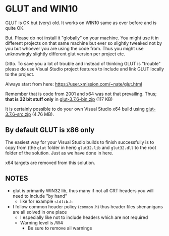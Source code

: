 
# GLUT and WIN10

GLUT is OK but (very) old. It works on WIN10 same as ever before and is quite OK. 

But. Please do not install it "globally" on your machine. You might use it in different projects on that same machine but ever so slightly tweaked not by you but whoever you are using the code from. Thus you might use unknowingly slightly different glut version per project etc.

Ditto. To save you a lot of trouble and instead of thinking GLUT is "trouble" please do use Visual Studio project features to include and link GLUT locally to the project.

Always start from here: https://user.xmission.com/~nate/glut.html

Remember that is code from 2001 and x64 was not that prevailing. Thus; **that is 32 bit stuff only** in [glut-3.7.6-bin.zip](https://user.xmission.com/~nate/glut/glut-3.7.6-bin.zip) (117 KB)

It is certainly possible to do your own Visual Studio x64 build using [glut-3.7.6-src.zip](https://user.xmission.com/~nate/glut/glut-3.7.6-src.zip) (4.76 MB). 

## By default GLUT is x86 only

The easiest way for your Visual Studio builds to finish successfully is to copy from (the `glut` folder in here) `glut32.lib` and `glut32.dll` to the root folder of  the solution. Just as we have done in here. 

x64 targets are removed from this solution.

## NOTES

- glut is primarily WIN32 lib, thus many if not all CRT headers you will need to include "by hand"
  - like for example `stdlib.h`
- I follow common header policy (`common.h`) thus header files shenanigans are all solved in one place
  - I especially like not to include headers which are not required
  - Warning level is /W4
    - Be sure to remove all warnings
